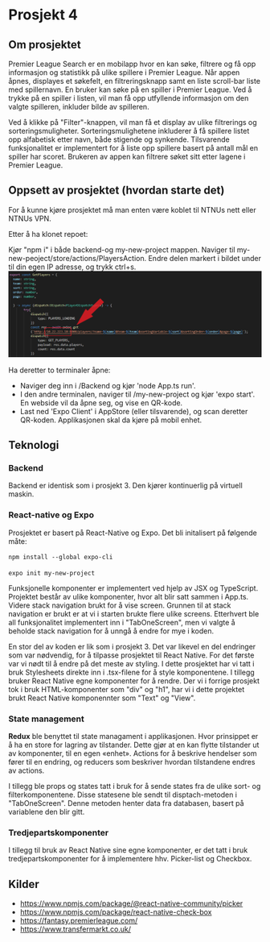 # Prosjekt  4

## Om prosjektet

Premier League Search er en mobilapp hvor en kan søke, filtrere og få opp informasjon og statistikk på ulike spillere
i Premier League. Når appen åpnes, displayes et søkefelt, en filtreringsknapp samt en liste scroll-bar liste med spillernavn. En bruker kan søke på en spiller i Premier League. Ved å trykke på en spiller i listen, vil man få opp utfyllende informasjon om den valgte spilleren, inkluder bilde av spilleren.

Ved å klikke på "Filter"-knappen, vil man få et display av ulike filtrerings og sorteringsmuligheter. Sorteringsmulighetene inkluderer å få spillere listet opp alfabetisk etter navn, både stigende og synkende. Tilsvarende funksjonalitet er implementert for å liste opp spillere basert på antall mål en spiller har scoret. Brukeren av appen kan filtrere søket sitt etter lagene i Premier
League. 

## Oppsett av prosjektet (hvordan starte det)

For å kunne kjøre prosjektet må man enten være koblet til NTNUs nett eller NTNUs VPN.

Etter å ha klonet repoet:

Kjør "npm i" i både backend-og my-new-project mappen.
Naviger til my-new-peoject/store/actions/PlayersAction. Endre delen markert i bildet under til din egen IP adresse, og trykk ctrl+s. 
![IP picture](my-new-project/assets/images/IP_picture.png)


Ha deretter to terminaler åpne:
- Naviger deg inn i /Backend og kjør 'node App.ts run'.
- I den andre terminalen, naviger til /my-new-project og kjør 'expo start'. En webside vil da åpne seg, og vise en QR-kode.
- Last ned 'Expo Client' i AppStore (eller tilsvarende), og scan deretter QR-koden. Applikasjonen skal da kjøre på mobil enhet. 

## Teknologi

### Backend 

Backend er identisk som i prosjekt 3. Den kjører kontinuerlig på virtuell maskin. 

### React-native og Expo 

Prosjektet er basert på React-Native og Expo. Det bli initalisert på følgende måte:

````
npm install --global expo-cli

expo init my-new-project
````
Funksjonelle komponenter er implementert ved hjelp av JSX og TypeScript. Projektet består av ulike komponenter, hvor alt blir satt sammen i App.ts. Videre stack navigation brukt for å vise screen. Grunnen til at stack navigation er brukt er at vi i starten brukte flere ulike screens. Etterhvert ble all funksjonalitet implementert inn i "TabOneScreen", men vi valgte å beholde stack navigation for å unngå å endre for mye i koden. 

En stor del av koden er lik som i prosjekt 3. Det var likevel en del endringer som var nødvendig, for å tilpasse prosjektet til React Native. For det første var vi nødt til å endre på det meste av styling. I dette prosjektet har vi tatt i bruk Stylesheets direkte inn i .tsx-filene for å style komponentene. I tillegg bruker React Native egne komponenter for å rendre. Der vi i forrige prosjekt tok i bruk HTML-komponenter som "div" og "h1", har vi i dette projektet brukt React Native komponennter som "Text" og "View". 

### State management

**Redux** ble benyttet til state managament i applikasjonen. Hvor prinsippet er å ha en store for lagring av tilstander.
Dette gjør at en kan flytte tilstander ut av komponenter, til en egen «enhet».
Actions for å beskrive hendelser som fører til en endring, og reducers som beskriver hvordan tilstandene endres av actions.

I tillegg ble props og states tatt i bruk for å sende states fra de ulike sort- og filterkomponentene. Disse statesene ble sendt til disptach-metoden i "TabOneScreen". Denne metoden henter data fra databasen, basert på variablene den blir gitt. 

### Tredjepartskomponenter

I tillegg til bruk av React Native sine egne komponenter, er det tatt i bruk tredjepartskomponenter for å implementere hhv. Picker-list og Checkbox. 

## Kilder

- https://www.npmjs.com/package/@react-native-community/picker
- https://www.npmjs.com/package/react-native-check-box
- https://fantasy.premierleague.com/
- https://www.transfermarkt.co.uk/








